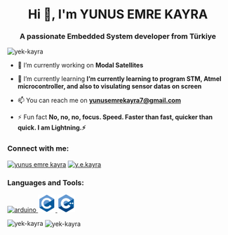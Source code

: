 <h1 align="center">Hi 👋, I'm YUNUS EMRE KAYRA</h1>
<h3 align="center">A passionate Embedded System developer from Türkiye</h3>

<p align="left"> <img src="https://komarev.com/ghpvc/?username=yek-kayra&label=Profile%20views&color=0e75b6&style=flat" alt="yek-kayra" /> </p>

- 🔭 I’m currently working on **Modal Satellites**

- 🌱 I’m currently learning **I’m currently learning to program STM, Atmel microcontroller, and also to visulating sensor datas on screen**

- 📫 You can reach me on **yunusemrekayra7@gmail.com**

- ⚡ Fun fact **No, no, no, focus. Speed. Faster than fast, quicker than quick. I am Lightning.⚡**

<h3 align="left">Connect with me:</h3>
<p align="left">
<a href="https://linkedin.com/in/yunus-emre-kayra" target="blank"><img align="center" src="https://raw.githubusercontent.com/rahuldkjain/github-profile-readme-generator/master/src/images/icons/Social/linked-in-alt.svg" alt="yunus emre kayra" height="30" width="40" /></a>
<a href="https://instagram.com/y.e.kayra" target="blank"><img align="center" src="https://raw.githubusercontent.com/rahuldkjain/github-profile-readme-generator/master/src/images/icons/Social/instagram.svg" alt="y.e.kayra" height="30" width="40" /></a>
</p>

<h3 align="left">Languages and Tools:</h3>
<p align="left"> <a href="https://www.arduino.cc/" target="_blank" rel="noreferrer"> <img src="https://cdn.worldvectorlogo.com/logos/arduino-1.svg" alt="arduino" width="40" height="40"/> </a> <a href="https://www.cprogramming.com/" target="_blank" rel="noreferrer"> <img src="https://raw.githubusercontent.com/devicons/devicon/master/icons/c/c-original.svg" alt="c" width="40" height="40"/> </a> <a href="https://www.w3schools.com/cpp/" target="_blank" rel="noreferrer"> <img src="https://raw.githubusercontent.com/devicons/devicon/master/icons/cplusplus/cplusplus-original.svg" alt="cplusplus" width="40" height="40"/> </a> </p>

<p><img align="left" src="https://github-readme-stats.vercel.app/api/top-langs?username=yek-kayra&show_icons=true&locale=en&layout=compact" alt="yek-kayra" /></p>

<p>&nbsp;<img align="center" src="https://github-readme-stats.vercel.app/api?username=yek-kayra&show_icons=true&locale=en" alt="yek-kayra" /></p>
